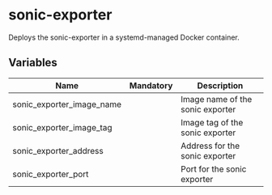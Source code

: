 # sonic-exporter

Deploys the sonic-exporter in a systemd-managed Docker container.

## Variables

| Name                      | Mandatory | Description                      |
| ------------------------- | --------- | -------------------------------- |
| sonic_exporter_image_name |           | Image name of the sonic exporter |
| sonic_exporter_image_tag  |           | Image tag of the sonic exporter  |
| sonic_exporter_address    |           | Address for the sonic exporter   |
| sonic_exporter_port       |           | Port for the sonic exporter      |
